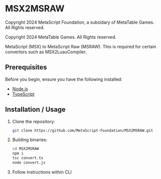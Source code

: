 # MSX2MSRAW
Copyright 2024 MetaScript Foundation, a subsidary of MetaTable Games. All Rights reserved.

Copyright 2024 MetaTable Games. All Rights reserved.

MetaScript (MSX) to MetaScript Raw (MSRAW). This is required for certain convertors such as MSX2LuauCompiler.

## Prerequisites
Before you begin, ensure you have the following installed:
- [Node.js](https://nodejs.org/)
- [TypeScript](https://www.typescriptlang.org/)

## Installation / Usage
1. Clone the repository:

   ```bash
   git clone https://github.com/MetaScript-Foundation/MSX2MSRAW.git
   ```
2. Building binaries:
   
   ```bash
   cd MSX2MSRAW
   npm i
   tsc convert.ts
   node convert.js
   ```
3. Follow instructions within CLI